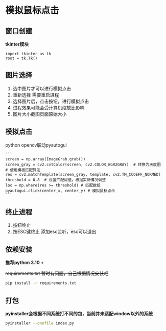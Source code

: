 # 模拟鼠标点击

## 窗口创建
**tkinter模块**

```
import tkinter as tk
root = tk.Tk()
```

## 图片选择

1. 选中图片才可以进行模拟点击
2. 重新选择 需要重启进程
3. 选择图片后，点击按钮，进行模拟点击
4. 进程效果可能会受计算机缩放比影响
5. 图片大小截图页面原始大小

## 模拟点击
python opencv联动pyautogui

    ```
    screen = np.array(ImageGrab.grab())
    screen_gray = cv2.cvtColor(screen, cv2.COLOR_BGR2GRAY)  # 转换为灰度图
    # 使用模板匹配算法
    res = cv2.matchTemplate(screen_gray, template, cv2.TM_CCOEFF_NORMED)
    threshold = 0.8  # 设置匹配阈值，根据实际情况调整
    loc = np.where(res >= threshold) # 匹配数组
    pyautogui.click(center_x, center_y) # 模拟鼠标点击
    ```

## 终止进程
1. 按钮终止
2. 按ESC键终止
    添加esc监听，esc可以退出

## 依赖安装

**推荐python 3.10 +**

~~requirements.txt 暂时有问题，自己根据情况安装吧~~
```bash
pip install -r requirements.txt
```

## 打包

**pyinstaller会根据不同系统打不同的包，当前并未适配window以外的系统**

```bash
pyinstaller --onefile index.py
```